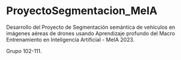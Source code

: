 # ProyectoSegmentacion_MeIA
Desarrollo del Proyecto de Segmentación semántica de vehículos en imágenes aéreas de drones usando Aprendizaje profundo del Macro Entrenamiento en Inteligencia Artificial - MeIA 2023.

Grupo 102-111.
